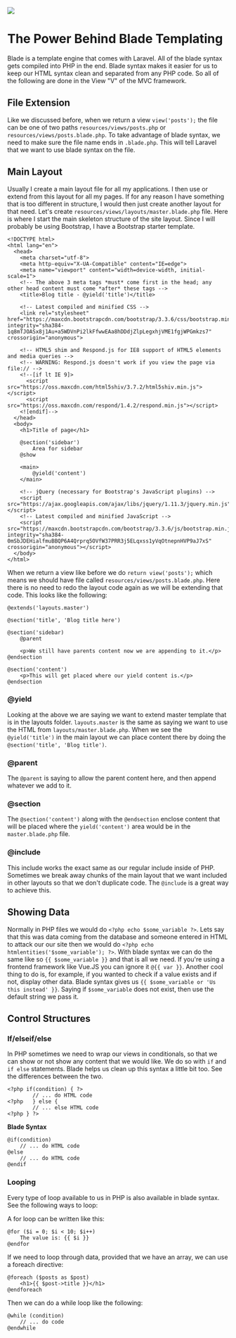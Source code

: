 ![](Laravel_5_Basics_handouts/headings/2.5.png)

# The Power Behind Blade Templating

Blade is a template engine that comes with Laravel. All of the blade syntax gets compiled into PHP in the end. Blade syntax makes it easier for us to keep our HTML syntax clean and separated from any PHP code. So all of the following are done in the View "V" of the MVC framework.

## File Extension

Like we discussed before, when we return a view `view('posts');` the file can be one of two paths `resources/views/posts.php` or `resources/views/posts.blade.php`. To take advantage of blade syntax, we need to make sure the file name ends in `.blade.php`. This will tell Laravel that we want to use blade syntax on the file.

## Main Layout

Usually I create a main layout file for all my applications. I then use or extend from this layout for all my pages. If for any reason I have something that is too different in structure, I would then just create another layout for that need. Let's create `resources/views/layouts/master.blade.php` file. Here is where I start the main skeleton structure of the site layout. Since I will probably be using Bootstrap, I have a Bootstrap starter template.

```
<!DOCTYPE html>
<html lang="en">
  <head>
    <meta charset="utf-8">
    <meta http-equiv="X-UA-Compatible" content="IE=edge">
    <meta name="viewport" content="width=device-width, initial-scale=1">
    <!-- The above 3 meta tags *must* come first in the head; any other head content must come *after* these tags -->
    <title>Blog title - @yield('title')</title>

    <!-- Latest compiled and minified CSS -->
	<link rel="stylesheet" href="https://maxcdn.bootstrapcdn.com/bootstrap/3.3.6/css/bootstrap.min.css" integrity="sha384-1q8mTJOASx8j1Au+a5WDVnPi2lkFfwwEAa8hDDdjZlpLegxhjVME1fgjWPGmkzs7" crossorigin="anonymous">

    <!-- HTML5 shim and Respond.js for IE8 support of HTML5 elements and media queries -->
    <!-- WARNING: Respond.js doesn't work if you view the page via file:// -->
    <!--[if lt IE 9]>
      <script src="https://oss.maxcdn.com/html5shiv/3.7.2/html5shiv.min.js"></script>
      <script src="https://oss.maxcdn.com/respond/1.4.2/respond.min.js"></script>
    <![endif]-->
  </head>
  <body>
    <h1>Title of page</h1>

    @section('sidebar')
    	Area for sidebar
    @show

    <main>
    	@yield('content')
    </main>

    <!-- jQuery (necessary for Bootstrap's JavaScript plugins) -->
    <script src="https://ajax.googleapis.com/ajax/libs/jquery/1.11.3/jquery.min.js"></script>
    <!-- Latest compiled and minified JavaScript -->
	<script src="https://maxcdn.bootstrapcdn.com/bootstrap/3.3.6/js/bootstrap.min.js" integrity="sha384-0mSbJDEHialfmuBBQP6A4Qrprq5OVfW37PRR3j5ELqxss1yVqOtnepnHVP9aJ7xS" crossorigin="anonymous"></script>
  </body>
</html>
```

When we return a view like before we do `return view('posts');` which means we should have file called `resources/views/posts.blade.php`. Here there is no need to redo the layout code again as we will be extending that code. This looks like the following:

```
@extends('layouts.master')

@section('title', 'Blog title here')

@section('sidebar)
	@parent

	<p>We still have parents content now we are appending to it.</p>
@endsection

@section('content')
	<p>This will get placed where our yield content is.</p>
@endsection
```

### @yield

Looking at the above we are saying we want to extend master template that is in the layouts folder. `layouts.master` is the same as saying we want to use the HTML from `layouts/master.blade.php`. When we see the `@yield('title')` in the main layout we can place content there by doing the `@section('title', 'Blog title')`.

### @parent

The `@parent` is saying to allow the parent content here, and then append whatever we add to it.

### @section

The `@section('content')` along with the `@endsection` enclose content that will be placed where the `yield('content')` area would be in the `master.blade.php` file.

### @include

This include works the exact same as our regular include inside of PHP. Sometimes we break away chunks of the main layout that we want included in other layouts so that we don't duplicate code. The `@include` is a great way to achieve this.

## Showing Data

Normally in PHP files we would do `<?php echo $some_variable ?>`. Lets say that this was data coming from the database and someone entered in HTML to attack our our site then we would do `<?php echo htmlentities('$some_variable'); ?>`. With blade syntax we can do the same like so `{{ $some_variable }}` and that is all we need. If you're using a frontend framework like Vue.JS you can ignore it `@{{ var }}`. Another cool thing to do is, for example, if you wanted to check if a value exists and if not, display other data. Blade syntax gives us `{{ $some_variable or 'Us this instead' }}`. Saying if `$some_variable` does not exist, then use the default string we pass it.

## Control Structures

### If/elseif/else

In PHP sometimes we need to wrap our views in conditionals, so that we can show or not show any content that we would like. We do so with `if` and `if else` statements. Blade helps us clean up this syntax a little bit too. See the differences between the two.

```
<?php if(condition) { ?>
		// ... do HTML code
<?php	} else {
		// ... else HTML code
<?php } ?>
```

__Blade Syntax__

```
@if(condition)
	// ... do HTML code
@else
	// ... do HTML code
@endif
```

### Looping

Every type of loop available to us in PHP is also available in blade syntax. See the following ways to loop:

A for loop can be written like this:

```
@for ($i = 0; $i < 10; $i++)
    The value is: {{ $i }}
@endfor
```

If we need to loop through data, provided that we have an array, we can use a foreach directive:

```
@foreach ($posts as $post)
    <h1>{{ $post->title }}</h1>
@endforeach
```

Then we can do a while loop like the following:

```
@while (condition)
    // ... do code
@endwhile
```

